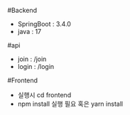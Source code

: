 #Backend 
- SpringBoot : 3.4.0
- java : 17

#api
- join : /join
- login : /login

#Frontend
- 실행시 cd frontend 
- npm install 실행 필요 혹은 yarn install